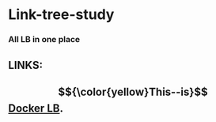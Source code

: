 # **Link-tree-study**
### All LB in one place
## **LINKS:**
## $${\color{yellow}This--is}$$[Docker LB](https://github.com/GodFazer/docker-lb).
